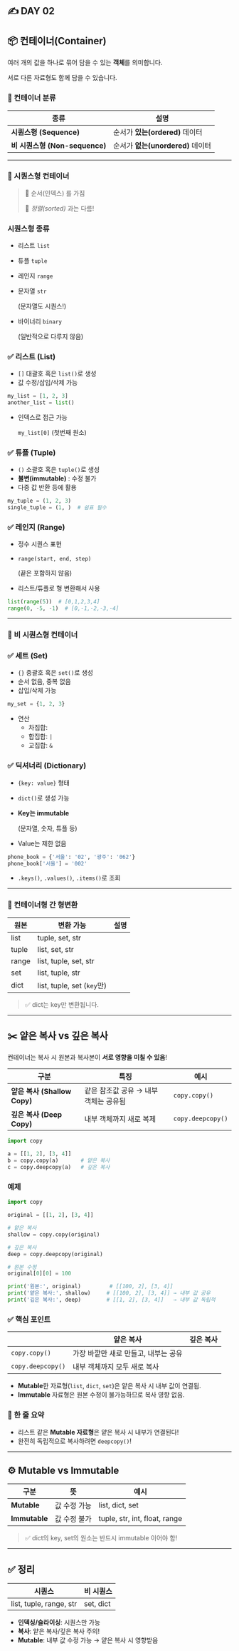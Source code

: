 ## ✍️ DAY 02

## 📦 컨테이너(Container)

여러 개의 값을 하나로 묶어 담을 수 있는 **객체**를 의미합니다.

서로 다른 자료형도 함께 담을 수 있습니다.

### 📂 컨테이너 분류

| 종류 | 설명 |
| --- | --- |
| **시퀀스형 (Sequence)** | 순서가 **있는(ordered)** 데이터 |
| **비 시퀀스형 (Non-sequence)** | 순서가 **없는(unordered)** 데이터 |

---

### 📌 시퀀스형 컨테이너

> 📏 순서(인덱스) 를 가짐
> 
> 
> 🔢 *정렬(sorted)* 과는 다름!
> 

### 시퀀스형 종류

- 리스트 `list`
- 튜플 `tuple`
- 레인지 `range`
- 문자열 `str`
    
    (문자열도 시퀀스!)
    
- 바이너리 `binary`
    
    (일반적으로 다루지 않음)
    

### ✅ **리스트 (List)**

- `[]` 대괄호 혹은 `list()`로 생성
- 값 수정/삽입/삭제 가능

```python
my_list = [1, 2, 3]
another_list = list()
```

- 인덱스로 접근 가능
    
    `my_list[0]` (첫번째 원소)
    

### ✅ **튜플 (Tuple)**

- `()` 소괄호 혹은 `tuple()`로 생성
- **불변(immutable)** : 수정 불가
- 다중 값 반환 등에 활용

```python
my_tuple = (1, 2, 3)
single_tuple = (1, )  # 쉼표 필수
```

### ✅ **레인지 (Range)**

- 정수 시퀀스 표현
- `range(start, end, step)`
    
    (끝은 포함하지 않음)
    
- 리스트/튜플로 형 변환해서 사용

```python
list(range(5))  # [0,1,2,3,4]
range(0, -5, -1)  # [0,-1,-2,-3,-4]
```

---

### 📌 비 시퀀스형 컨테이너

### ✅ **세트 (Set)**

- `{}` 중괄호 혹은 `set()`로 생성
- 순서 없음, 중복 없음
- 삽입/삭제 가능

```python
my_set = {1, 2, 3}
```

- 연산
    - 차집합:
    - 합집합: `|`
    - 교집합: `&`

### ✅ **딕셔너리 (Dictionary)**

- `{key: value}` 형태
- `dict()`로 생성 가능
- **Key는 immutable**
    
    (문자열, 숫자, 튜플 등)
    
- Value는 제한 없음

```python
phone_book = {'서울': '02', '광주': '062'}
phone_book['서울'] = '002'
```

- `.keys()`, `.values()`, `.items()`로 조회

---

### 🔄 컨테이너형 간 형변환

| 원본 | 변환 가능 | 설명 |
| --- | --- | --- |
| list | tuple, set, str |  |
| tuple | list, set, str |  |
| range | list, tuple, set, str |  |
| set | list, tuple, str |  |
| dict | list, tuple, set (`key`만) |  |

> ✅ dict는 key만 변환됩니다.
> 

---

## ✂️ 얕은 복사 vs 깊은 복사

컨테이너는 복사 시 원본과 복사본이 **서로 영향을 미칠 수 있음**!

| 구분 | 특징 | 예시 |
| --- | --- | --- |
| **얕은 복사 (Shallow Copy)** | 같은 참조값 공유 → 내부 객체는 공유됨 | `copy.copy()` |
| **깊은 복사 (Deep Copy)** | 내부 객체까지 새로 복제 | `copy.deepcopy()` |

```python
import copy

a = [[1, 2], [3, 4]]
b = copy.copy(a)       # 얕은 복사
c = copy.deepcopy(a)   # 깊은 복사
```

### 예제

```python
import copy

original = [[1, 2], [3, 4]]

# 얕은 복사
shallow = copy.copy(original)

# 깊은 복사
deep = copy.deepcopy(original)

# 원본 수정
original[0][0] = 100

print('원본:', original)         # [[100, 2], [3, 4]]
print('얕은 복사:', shallow)     # [[100, 2], [3, 4]] → 내부 값 공유
print('깊은 복사:', deep)        # [[1, 2], [3, 4]]   → 내부 값 독립적
```

### ✅ 핵심 포인트

|  | 얕은 복사 | 깊은 복사 |
| --- | --- | --- |
| `copy.copy()` | 가장 바깥만 새로 만들고, 내부는 공유 |  |
| `copy.deepcopy()` | 내부 객체까지 모두 새로 복사 |  |
- **Mutable**한 자료형(`list`, `dict`, `set`)은 얕은 복사 시 내부 값이 연결됨.
- **Immutable** 자료형은 원본 수정이 불가능하므로 복사 영향 없음.

### 🔑 한 줄 요약

- 리스트 같은 **Mutable 자료형**은 얕은 복사 시 내부가 연결된다!
- 완전히 독립적으로 복사하려면 `deepcopy()`!

---

## ⚙️ Mutable vs Immutable

| 구분 | 뜻 | 예시 |
| --- | --- | --- |
| **Mutable** | 값 수정 가능 | list, dict, set |
| **Immutable** | 값 수정 불가 | tuple, str, int, float, range |

> ✅ dict의 key, set의 원소는 반드시 immutable 이어야 함!
> 

---

## ✅ 정리

| 시퀀스 | 비 시퀀스 |
| --- | --- |
| list, tuple, range, str | set, dict |
- **인덱싱/슬라이싱**: 시퀀스만 가능
- **복사**: 얕은 복사/깊은 복사 주의!
- **Mutable**: 내부 값 수정 가능 → 얕은 복사 시 영향받음